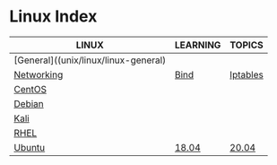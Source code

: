 # Linux Index

|LINUX|LEARNING|TOPICS|
|---|---|---|
|[General]((unix/linux/linux-general)|||
|[Networking](linux-networking)|[Bind](linux-networking#bind)|[Iptables](linux-networking#iptables)|
|[CentOS](linux-centos)|||
|[Debian](linux-debian)|||
|[Kali](linux-kali)|||
|[RHEL](linux-rhel)|||
|[Ubuntu](linux-ubuntu)|[18.04](linux-ubuntu#1804)|[20.04](linux-ubuntu#2004)|
